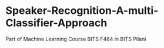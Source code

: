 # Speaker-Recognition-A-multi-Classifier-Approach
Part of Machine Learning Course BITS F464 in BITS Pilani
